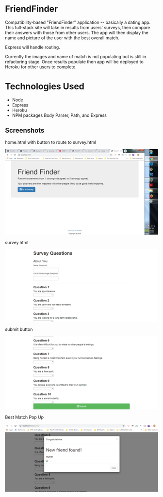 # FriendFinder

Compatibility-based "FriendFinder" application -- basically a dating app. This full-stack site will take in results from users' surveys, then compare their answers with those from other users. The app will then display the name and picture of the user with the best overall match.

Express will handle routing.


Currently the images and name of match is not populating but is still in refactoring stage.  Once results populate then app will be deployed to Heroku for other users to complete.

<h1>Technologies Used</h1>
<ul>
<li>Node</li>
<li>Express</li>
<li>Heroku</li>
<li>NPM packages Body Parser, Path, and Express
</ul>

<h2>Screenshots</h2>
<p>home.html with button to route to survey.html<p>
<img src="images/homeHtml.png" alt="homeHtml">
<p>survey.html</p>
<img src="images/surveyHtml.png" alt="surveyHtml">
<p>submit button</p>
<img src="images/surveySubmitHtml.png" alt="surveySubmiHtml">
<p>Best Match Pop Up</p>
<img src="images/popUpMatchbox.png" alt="matchbox">